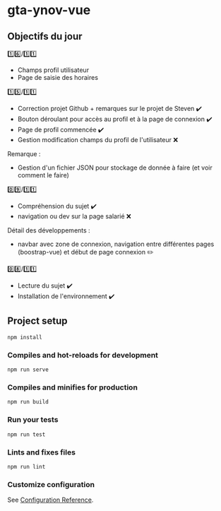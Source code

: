 # gta-ynov-vue

## Objectifs du jour

:one::six:/:one::one:
- Champs profil utilisateur
- Page de saisie des horaires

:one::five:/:one::one:
- Correction projet Github + remarques sur le projet de Steven :heavy_check_mark:
- Bouton déroulant pour accès au profil et à la page de connexion :heavy_check_mark:
- Page de profil commencée :heavy_check_mark:
- Gestion modification champs du profil de l'utilisateur :x:

Remarque :
- Gestion d'un fichier JSON pour stockage de donnée à faire (et voir comment le faire)

:zero::nine:/:one::one:

- Compréhension du sujet :heavy_check_mark:
- navigation ou dev sur la page salarié :x:

Détail des développements :
-  navbar avec zone de connexion, navigation entre différentes pages (boostrap-vue) et début de page connexion :pencil2:

:zero::eight:/:one::one:

- Lecture du sujet :heavy_check_mark:
- Installation de l'environnement :heavy_check_mark:

## Project setup
```
npm install
```

### Compiles and hot-reloads for development
```
npm run serve
```

### Compiles and minifies for production
```
npm run build
```

### Run your tests
```
npm run test
```

### Lints and fixes files
```
npm run lint
```

### Customize configuration
See [Configuration Reference](https://cli.vuejs.org/config/).
